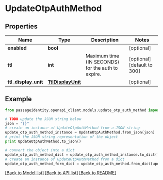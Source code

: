 # UpdateOtpAuthMethod


## Properties
Name | Type | Description | Notes
------------ | ------------- | ------------- | -------------
**enabled** | **bool** |  | [optional] 
**ttl** | **int** | Maximum time (IN SECONDS) for the auth to expire. | [optional] [default to 300]
**ttl_display_unit** | [**TtlDisplayUnit**](TtlDisplayUnit.md) |  | [optional] 

## Example

```python
from passageidentity.openapi_client.models.update_otp_auth_method import UpdateOtpAuthMethod

# TODO update the JSON string below
json = "{}"
# create an instance of UpdateOtpAuthMethod from a JSON string
update_otp_auth_method_instance = UpdateOtpAuthMethod.from_json(json)
# print the JSON string representation of the object
print UpdateOtpAuthMethod.to_json()

# convert the object into a dict
update_otp_auth_method_dict = update_otp_auth_method_instance.to_dict()
# create an instance of UpdateOtpAuthMethod from a dict
update_otp_auth_method_form_dict = update_otp_auth_method.from_dict(update_otp_auth_method_dict)
```
[[Back to Model list]](../README.md#documentation-for-models) [[Back to API list]](../README.md#documentation-for-api-endpoints) [[Back to README]](../README.md)


